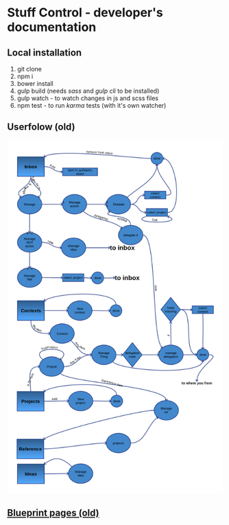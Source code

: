 # Stuff Control - developer's documentation

## Local installation
1. git clone
2. npm i
3. bower install
4. gulp build (needs *sass* and *gulp cli* to be installed)
5. gulp watch - to watch changes in js and scss files
6. npm test - to run *karma* tests (with it's own watcher)

## Userfolow (old)
![userflow](flow.png)

## [Blueprint pages (old)](oldBluePrint.md)
